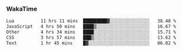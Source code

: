 ### WakaTime

<!--START_SECTION:waka-->

```txt
Lua          11 hrs 11 mins  █████████▓░░░░░░░░░░░░░░░   38.48 %
JavaScript   4 hrs 50 mins   ████▒░░░░░░░░░░░░░░░░░░░░   16.67 %
Other        4 hrs 34 mins   ████░░░░░░░░░░░░░░░░░░░░░   15.71 %
CSS          3 hrs 57 mins   ███▒░░░░░░░░░░░░░░░░░░░░░   13.62 %
Text         1 hr 45 mins    █▓░░░░░░░░░░░░░░░░░░░░░░░   06.02 %
```

<!--END_SECTION:waka-->
